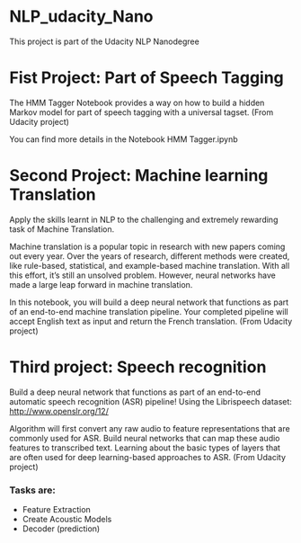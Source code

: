 # NLP_udacity_Nano
This project is part of the Udacity NLP Nanodegree

# Fist Project: Part of Speech Tagging 

The HMM Tagger Notebook provides a way on how to build a hidden Markov model for part of speech tagging with a universal tagset. (From Udacity project) 

You can find more details in the Notebook HMM Tagger.ipynb


# Second Project: Machine learning Translation 

Apply the skills learnt in NLP to the challenging and extremely rewarding task of Machine Translation. 

Machine translation is a popular topic in research with new papers coming out every year. Over the years of research, different methods were created, like rule-based, statistical, and example-based machine translation. With all this effort, it’s still an unsolved problem. However, neural networks have made a large leap forward in machine translation.

In this notebook, you will build a deep neural network that functions as part of an end-to-end machine translation pipeline. Your completed pipeline will accept English text as input and return the French translation. (From Udacity project) 


# Third project: Speech recognition 

Build a deep neural network that functions as part of an end-to-end automatic speech recognition (ASR) pipeline! 
Using the Librispeech dataset: http://www.openslr.org/12/


Algorithm will first convert any raw audio to feature representations that are commonly used for ASR.
Build neural networks that can map these audio features to transcribed text. 
Learning about the basic types of layers that are often used for deep learning-based approaches to ASR. (From Udacity project) 

### Tasks are: 
-  Feature Extraction 
-  Create Acoustic Models
-  Decoder (prediction) 
